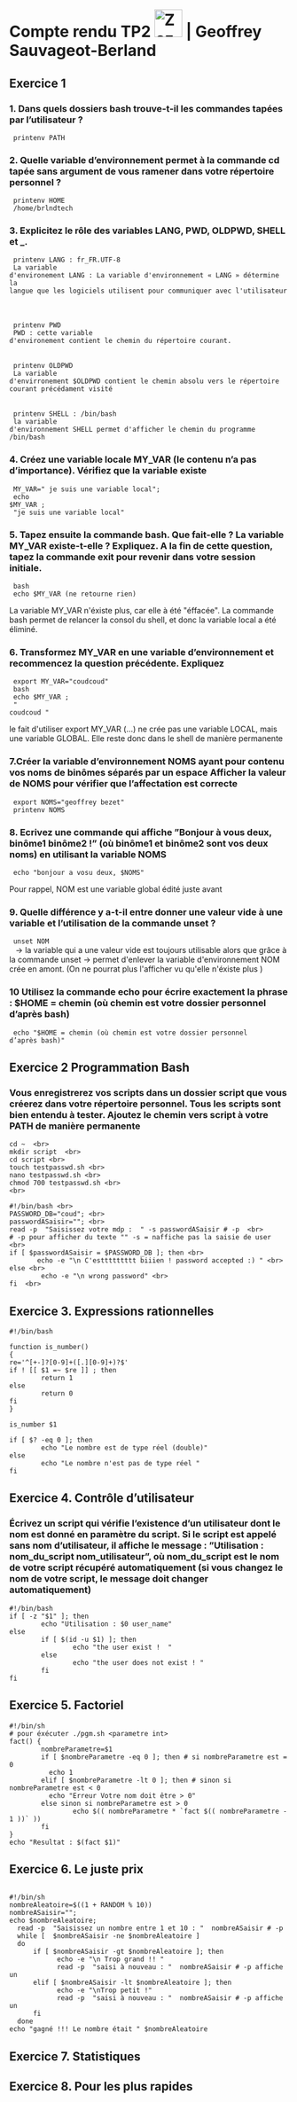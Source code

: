 # Compte rendu TP2  <img src="https://image.flaticon.com/icons/svg/518/518713.svg" height="50" alt="Zozor" /> | Geoffrey Sauvageot-Berland 

## Exercice 1 

### **1. Dans quels dossiers bash trouve-t-il les commandes tapées par l’utilisateur ?**

<code> printenv PATH </code>

### **2. Quelle variable d’environnement permet à la commande cd tapée sans argument de vous ramener dans votre répertoire personnel ?**

<code> printenv HOME</code> <br>
<code> /home/brlndtech </code> <br>

### **3. Explicitez le rôle des variables LANG, PWD, OLDPWD, SHELL et _.**

<code> printenv LANG  : fr_FR.UTF-8 </code> <br> 
<code> La variable d'environement LANG : La variable d'environnement « LANG » détermine la langue que les logiciels utilisent pour communiquer avec l'utilisateur </code> <br> <br>

<code> printenv PWD </code> <br>
<code> PWD : cette variable d'environement contient le chemin du répertoire courant. </code> <br> <br>

<code> printenv OLDPWD </code> <br>
<code> La variable d'envirronement $OLDPWD contient le chemin absolu vers le répertoire courant précédament visité </code><br>
<br>

<code> printenv SHELL : /bin/bash</code> <br>
<code> la variable d'environnement SHELL permet d'afficher le chemin du programme /bin/bash </code>


### **4. Créez une variable locale MY_VAR (le contenu n’a pas d’importance). Vérifiez que la variable existe**

<code> MY_VAR=" je suis une variable local"; </code> <br>
<code>
    echo $MY_VAR ; <br>
    "je suis une variable local" 
</code> <br>

### **5. Tapez ensuite la commande bash. Que fait-elle ? La variable MY_VAR existe-t-elle ? Expliquez. A la fin de cette question, tapez la commande exit pour revenir dans votre session initiale.**

<code> bash </code> <br>
<code> echo $MY_VAR (ne retourne rien) </code>

La variable MY_VAR n'éxiste plus, car elle à été "éffacée". La commande bash permet de relancer la consol du shell, et donc la variable local a été éliminé. 


### **6. Transformez MY_VAR en une variable d’environnement et recommencez la question précédente. Expliquez**

<code> export MY_VAR="coudcoud" <br> bash  <br> echo $MY_VAR ; <br> " coudcoud "</code> 

le fait d'utiliser export MY_VAR (...) ne crée pas une variable LOCAL, mais une variable GLOBAL. Elle reste donc dans le shell de manière permanente 

### **7.Créer la variable d’environnement NOMS ayant pour contenu vos noms de binômes séparés par un espace Afficher la valeur de NOMS pour vérifier que l’affectation est correcte**

<code> export NOMS="geoffrey bezet" <br> printenv NOMS </code>

### **8. Ecrivez une commande qui affiche ”Bonjour à vous deux, binôme1 binôme2 !” (où binôme1 et binôme2 sont vos deux noms) en utilisant la variable NOMS**

<code> echo "bonjour a vosu deux, $NOMS" </code> 

Pour rappel, NOM est une variable global édité juste avant 

### **9. Quelle différence y a-t-il entre donner une valeur vide à une variable et l’utilisation de la commande unset ?** 

<code> unset NOM <br> </code>
-> la variable qui a une valeur vide est toujours utilisable alors que grâce à la commande unset -> permet d'enlever la variable d'environnement NOM crée en amont. (On ne  pourrat plus l'afficher vu qu'elle n'éxiste plus )

### **10 Utilisez la commande echo pour écrire exactement la phrase : $HOME = chemin (où chemin est votre dossier personnel d’après bash)**

<code> echo "$HOME = chemin (où chemin est votre dossier personnel d’après bash)" </code> 

## Exercice 2 Programmation Bash

### **Vous enregistrerez vos scripts dans un dossier script que vous créerez dans votre répertoire personnel. Tous les scripts sont bien entendu à tester. Ajoutez le chemin vers script à votre PATH de manière permanente** 
```
cd ~  <br>
mkdir script  <br> 
cd script <br> 
touch testpasswd.sh <br>
nano testpasswd.sh <br>
chmod 700 testpasswd.sh <br>
<br>
```

```
#!/bin/bash <br>
PASSWORD_DB="coud"; <br>
passwordASaisir=""; <br>
read -p  "Saisissez votre mdp :  " -s passwordASaisir # -p  <br>
# -p pour afficher du texte "" -s = naffiche pas la saisie de user <br>
if [ $passwordASaisir = $PASSWORD_DB ]; then <br>
       echo -e "\n C'esttttttttt biiien ! password accepted :) " <br>
else <br>
        echo -e "\n wrong password" <br>
fi  <br>

```


## Exercice 3. Expressions rationnelles


```
#!/bin/bash

function is_number()
{
re='^[+-]?[0-9]+([.][0-9]+)?$'
if ! [[ $1 =~ $re ]] ; then
        return 1
else
        return 0
fi
}

is_number $1

if [ $? -eq 0 ]; then
        echo "Le nombre est de type réel (double)"
else
        echo "Le nombre n'est pas de type réel "
fi 
```
## Exercice 4. Contrôle d’utilisateur 
### Écrivez un script qui vérifie l’existence d’un utilisateur dont le nom est donné en paramètre du script. Si le script est appelé sans nom d’utilisateur, il affiche le message : ”Utilisation : nom_du_script nom_utilisateur”, où nom_du_script est le nom de votre script récupéré automatiquement (si vous changez le nom de votre script, le message doit changer automatiquement) 

```
#!/bin/bash
if [ -z "$1" ]; then
        echo "Utilisation : $0 user_name"
else
        if [ $(id -u $1) ]; then
                echo "the user exist !  "
        else
                echo "the user does not exist ! "
        fi
fi
```

## Exercice 5. Factoriel   
```
#!/bin/sh
# pour éxécuter ./pgm.sh <parametre int>
fact() {
        nombreParametre=$1
        if [ $nombreParametre -eq 0 ]; then # si nombreParametre est = 0
          echo 1
        elif [ $nombreParametre -lt 0 ]; then # sinon si nombreParametre est < 0 
          echo "Erreur Votre nom doit être > 0"
        else sinon si nombreParametre est > 0 
                echo $(( nombreParametre * `fact $(( nombreParametre - 1 ))` ))
        fi
}
echo "Resultat : $(fact $1)"
```


## Exercice 6. Le juste prix
```

#!/bin/sh
nombreAleatoire=$((1 + RANDOM % 10))
nombreASaisir="";
echo $nombreAleatoire;
  read -p  "Saisissez un nombre entre 1 et 10 : "  nombreASaisir # -p
  while [  $nombreASaisir -ne $nombreAleatoire ]
  do                
      if [ $nombreASaisir -gt $nombreAleatoire ]; then  
            echo -e "\n Trop grand !! "
            read -p  "saisi à nouveau : "  nombreASaisir # -p affiche un
      elif [ $nombreASaisir -lt $nombreAleatoire ]; then
            echo -e "\nTrop petit !"
            read -p  "saisi à nouveau : "  nombreASaisir # -p affiche un
      fi
  done
echo "gagné !!! Le nombre était " $nombreAleatoire 
```
## Exercice 7. Statistiques
## Exercice 8. Pour les plus rapides






